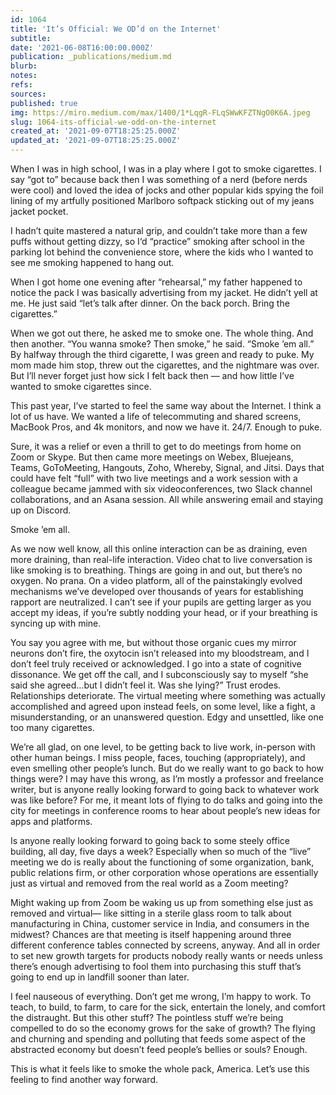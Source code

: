 ```yaml
---
id: 1064
title: 'It’s Official: We OD’d on the Internet'
subtitle: 
date: '2021-06-08T16:00:00.000Z'
publication: _publications/medium.md
blurb: 
notes: 
refs: 
sources: 
published: true
img: https://miro.medium.com/max/1400/1*LqgR-FLqSWwKFZTNgO0K6A.jpeg
slug: 1064-its-official-we-odd-on-the-internet
created_at: '2021-09-07T18:25:25.000Z'
updated_at: '2021-09-07T18:25:25.000Z'
---
```

When I was in high school, I was in a play where I got to smoke cigarettes. I say “got to” because back then I was something of a nerd (before nerds were cool) and loved the idea of jocks and other popular kids spying the foil lining of my artfully positioned Marlboro softpack sticking out of my jeans jacket pocket.

I hadn’t quite mastered a natural grip, and couldn’t take more than a few puffs without getting dizzy, so I‘d “practice” smoking after school in the parking lot behind the convenience store, where the kids who I wanted to see me smoking happened to hang out.

When I got home one evening after “rehearsal,” my father happened to notice the pack I was basically advertising from my jacket. He didn’t yell at me. He just said “let’s talk after dinner. On the back porch. Bring the cigarettes.”

When we got out there, he asked me to smoke one. The whole thing. And then another. “You wanna smoke? Then smoke,” he said. “Smoke ’em all.” By halfway through the third cigarette, I was green and ready to puke. My mom made him stop, threw out the cigarettes, and the nightmare was over. But I’ll never forget just how sick I felt back then — and how little I’ve wanted to smoke cigarettes since.

This past year, I’ve started to feel the same way about the Internet. I think a lot of us have. We wanted a life of telecommuting and shared screens, MacBook Pros, and 4k monitors, and now we have it. 24/7. Enough to puke.

Sure, it was a relief or even a thrill to get to do meetings from home on Zoom or Skype. But then came more meetings on Webex, Bluejeans, Teams, GoToMeeting, Hangouts, Zoho, Whereby, Signal, and Jitsi. Days that could have felt “full” with two live meetings and a work session with a colleague became jammed with six videoconferences, two Slack channel collaborations, and an Asana session. All while answering email and staying up on Discord.

Smoke ’em all.

As we now well know, all this online interaction can be as draining, even more draining, than real-life interaction. Video chat to live conversation is like smoking is to breathing. Things are going in and out, but there’s no oxygen. No prana. On a video platform, all of the painstakingly evolved mechanisms we’ve developed over thousands of years for establishing rapport are neutralized. I can’t see if your pupils are getting larger as you accept my ideas, if you’re subtly nodding your head, or if your breathing is syncing up with mine.

You say you agree with me, but without those organic cues my mirror neurons don’t fire, the oxytocin isn’t released into my bloodstream, and I don’t feel truly received or acknowledged. I go into a state of cognitive dissonance. We get off the call, and I subconsciously say to myself “she said she agreed…but I didn’t feel it. Was she lying?” Trust erodes. Relationships deteriorate. The virtual meeting where something was actually accomplished and agreed upon instead feels, on some level, like a fight, a misunderstanding, or an unanswered question. Edgy and unsettled, like one too many cigarettes.

We’re all glad, on one level, to be getting back to live work, in-person with other human beings. I miss people, faces, touching (appropriately), and even smelling other people’s lunch. But do we really want to go back to how things were? I may have this wrong, as I’m mostly a professor and freelance writer, but is anyone really looking forward to going back to whatever work was like before? For me, it meant lots of flying to do talks and going into the city for meetings in conference rooms to hear about people’s new ideas for apps and platforms.

Is anyone really looking forward to going back to some steely office building, all day, five days a week? Especially when so much of the “live” meeting we do is really about the functioning of some organization, bank, public relations firm, or other corporation whose operations are essentially just as virtual and removed from the real world as a Zoom meeting?

Might waking up from Zoom be waking us up from something else just as removed and virtual— like sitting in a sterile glass room to talk about manufacturing in China, customer service in India, and consumers in the midwest? Chances are that meeting is itself happening around three different conference tables connected by screens, anyway. And all in order to set new growth targets for products nobody really wants or needs unless there’s enough advertising to fool them into purchasing this stuff that’s going to end up in landfill sooner than later.

I feel nauseous of everything. Don’t get me wrong, I’m happy to work. To teach, to build, to farm, to care for the sick, entertain the lonely, and comfort the distraught. But this other stuff? The pointless stuff we’re being compelled to do so the economy grows for the sake of growth? The flying and churning and spending and polluting that feeds some aspect of the abstracted economy but doesn’t feed people’s bellies or souls? Enough.

This is what it feels like to smoke the whole pack, America. Let’s use this feeling to find another way forward.
